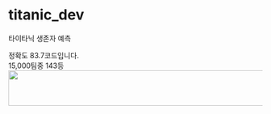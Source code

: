 # titanic_dev
타이타닉 생존자 예측
<div>정확도 83.7코드입니다.</div>
<div> 15,000팀중 143등</div>
<img width="1000px" height="70px" src="https://github.com/jeonchan05/titanic_dev/assets/69103687/446eb2ad-021b-4da6-9878-ce3d50f997de">

